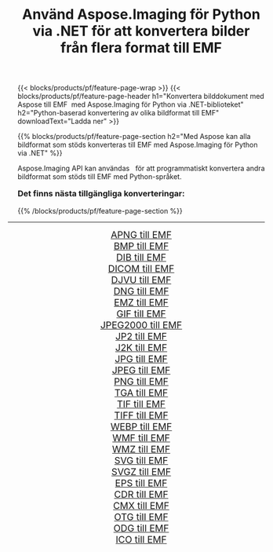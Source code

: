 ﻿---
title: Använd Aspose.Imaging för Python via .NET för att konvertera bilder från flera format till EMF 
weight: 3920
url: /sv/python-net/conversion/to/emf/ 
lang: sv
langdirlevel: 2
locales: zh-hans,ja,it,ru,de,es,fr,nl,id,lt,pl,pt,vi,tr,ko,zh-hant,ar,hi,th,sv,cs,uk,he
description: Du kan använda Aspose.Imaging för Python via .NET-biblioteket för att konvertera från en mängd olika format till EMF
---

{{< blocks/products/pf/feature-page-wrap >}}
{{< blocks/products/pf/feature-page-header h1="Konvertera bilddokument med Aspose till EMF  med Aspose.Imaging för Python via .NET-biblioteket" h2="Python-baserad konvertering av olika bildformat till EMF" downloadText="Ladda ner" >}}


{{% blocks/products/pf/feature-page-section  h2="Med Aspose kan alla bildformat som stöds konverteras till EMF med Aspose.Imaging för Python via .NET" %}}
<p align=justify>Aspose.Imaging API kan användas   för att programmatiskt konvertera andra bildformat som stöds till EMF med Python-språket.</p>
<h3 style="margin-top:16px;">
Det finns nästa tillgängliga konverteringar:
</h3>
{{% /blocks/products/pf/feature-page-section %}}
<div class="container-fluid productfamilypage bg-gray">
    <div class="convertypes bg-gray agp-content section">
        <div class="container">
		<hr style="margin-left:-20px;"/>
		<div class="row other-converters" style="gap: 10px;font-size: 19px;text-align:center;">
		    <div class='col-md-3 other-converter remove-lp remove-rp'><a href="/imaging/sv/python-net/conversion/apng-to-emf/" style="padding:15px;">APNG till EMF</a></div>
<div class='col-md-3 other-converter remove-lp remove-rp'><a href="/imaging/sv/python-net/conversion/bmp-to-emf/" style="padding:15px;">BMP till EMF</a></div>
<div class='col-md-3 other-converter remove-lp remove-rp'><a href="/imaging/sv/python-net/conversion/dib-to-emf/" style="padding:15px;">DIB till EMF</a></div>
<div class='col-md-3 other-converter remove-lp remove-rp'><a href="/imaging/sv/python-net/conversion/dicom-to-emf/" style="padding:15px;">DICOM till EMF</a></div>
<div class='col-md-3 other-converter remove-lp remove-rp'><a href="/imaging/sv/python-net/conversion/djvu-to-emf/" style="padding:15px;">DJVU till EMF</a></div>
<div class='col-md-3 other-converter remove-lp remove-rp'><a href="/imaging/sv/python-net/conversion/dng-to-emf/" style="padding:15px;">DNG till EMF</a></div>
<div class='col-md-3 other-converter remove-lp remove-rp'><a href="/imaging/sv/python-net/conversion/emz-to-emf/" style="padding:15px;">EMZ till EMF</a></div>
<div class='col-md-3 other-converter remove-lp remove-rp'><a href="/imaging/sv/python-net/conversion/gif-to-emf/" style="padding:15px;">GIF till EMF</a></div>
<div class='col-md-3 other-converter remove-lp remove-rp'><a href="/imaging/sv/python-net/conversion/jpeg2000-to-emf/" style="padding:15px;">JPEG2000 till EMF</a></div>
<div class='col-md-3 other-converter remove-lp remove-rp'><a href="/imaging/sv/python-net/conversion/jp2-to-emf/" style="padding:15px;">JP2 till EMF</a></div>
<div class='col-md-3 other-converter remove-lp remove-rp'><a href="/imaging/sv/python-net/conversion/j2k-to-emf/" style="padding:15px;">J2K till EMF</a></div>
<div class='col-md-3 other-converter remove-lp remove-rp'><a href="/imaging/sv/python-net/conversion/jpg-to-emf/" style="padding:15px;">JPG till EMF</a></div>
<div class='col-md-3 other-converter remove-lp remove-rp'><a href="/imaging/sv/python-net/conversion/jpeg-to-emf/" style="padding:15px;">JPEG till EMF</a></div>
<div class='col-md-3 other-converter remove-lp remove-rp'><a href="/imaging/sv/python-net/conversion/png-to-emf/" style="padding:15px;">PNG till EMF</a></div>
<div class='col-md-3 other-converter remove-lp remove-rp'><a href="/imaging/sv/python-net/conversion/tga-to-emf/" style="padding:15px;">TGA till EMF</a></div>
<div class='col-md-3 other-converter remove-lp remove-rp'><a href="/imaging/sv/python-net/conversion/tif-to-emf/" style="padding:15px;">TIF till EMF</a></div>
<div class='col-md-3 other-converter remove-lp remove-rp'><a href="/imaging/sv/python-net/conversion/tiff-to-emf/" style="padding:15px;">TIFF till EMF</a></div>
<div class='col-md-3 other-converter remove-lp remove-rp'><a href="/imaging/sv/python-net/conversion/webp-to-emf/" style="padding:15px;">WEBP till EMF</a></div>
<div class='col-md-3 other-converter remove-lp remove-rp'><a href="/imaging/sv/python-net/conversion/wmf-to-emf/" style="padding:15px;">WMF till EMF</a></div>
<div class='col-md-3 other-converter remove-lp remove-rp'><a href="/imaging/sv/python-net/conversion/wmz-to-emf/" style="padding:15px;">WMZ till EMF</a></div>
<div class='col-md-3 other-converter remove-lp remove-rp'><a href="/imaging/sv/python-net/conversion/svg-to-emf/" style="padding:15px;">SVG till EMF</a></div>
<div class='col-md-3 other-converter remove-lp remove-rp'><a href="/imaging/sv/python-net/conversion/svgz-to-emf/" style="padding:15px;">SVGZ till EMF</a></div>
<div class='col-md-3 other-converter remove-lp remove-rp'><a href="/imaging/sv/python-net/conversion/eps-to-emf/" style="padding:15px;">EPS till EMF</a></div>
<div class='col-md-3 other-converter remove-lp remove-rp'><a href="/imaging/sv/python-net/conversion/cdr-to-emf/" style="padding:15px;">CDR till EMF</a></div>
<div class='col-md-3 other-converter remove-lp remove-rp'><a href="/imaging/sv/python-net/conversion/cmx-to-emf/" style="padding:15px;">CMX till EMF</a></div>
<div class='col-md-3 other-converter remove-lp remove-rp'><a href="/imaging/sv/python-net/conversion/otg-to-emf/" style="padding:15px;">OTG till EMF</a></div>
<div class='col-md-3 other-converter remove-lp remove-rp'><a href="/imaging/sv/python-net/conversion/odg-to-emf/" style="padding:15px;">ODG till EMF</a></div>
<div class='col-md-3 other-converter remove-lp remove-rp'><a href="/imaging/sv/python-net/conversion/ico-to-emf/" style="padding:15px;">ICO till EMF</a></div>
                </div>
        </div>
    </div>
</div>
<br/>

